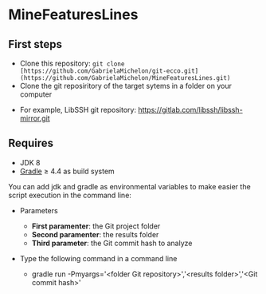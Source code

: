 # MineFeaturesLines

## First steps

* Clone this repository: `git clone [https://github.com/GabrielaMichelon/git-ecco.git](https://github.com/GabrielaMichelon/MineFeaturesLines.git)`
* Clone the git reposiritory of the target sytems in a folder on your computer
 - For example, LibSSH git repository: https://gitlab.com/libssh/libssh-mirror.git


## Requires

* JDK 8
* [Gradle](http://gradle.org/ "Gradle") &#8805; 4.4 as build system

You can add jdk and gradle as environmental variables to make easier the script execution in the command line:

* Parameters
  - **First paramenter**: the Git project folder
  - **Second paramenter**: the results folder
  - **Third parameter**: the Git commit hash to analyze

* Type the following command in a command line
  - gradle run -Pmyargs='\<folder Git repository>','\<results folder>','\<Git commit hash>'
